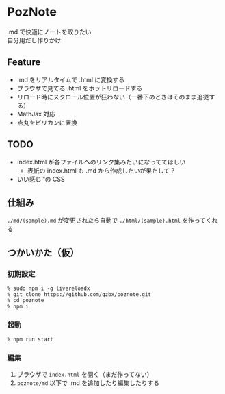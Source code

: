 # PozNote

.md で快適にノートを取りたい  
自分用だし作りかけ

## Feature
- .md をリアルタイムで .html に変換する
- ブラウザで見てる .html をホットリロードする
- リロード時にスクロール位置が狂わない（一番下のときはそのまま追従する）
- MathJax 対応
- 点丸をピリカンに置換


## TODO
- index.html が各ファイルへのリンク集みたいになっててほしい
  - 表紙の index.html も .md から作成したいが果たして？
- いい感じ™の CSS 


## 仕組み
`./md/(sample).md` が変更されたら自動で `./html/(sample).html` を作ってくれる


## つかいかた（仮）

### 初期設定
```
% sudo npm i -g livereloadx
% git clone https://github.com/qzbx/poznote.git
% cd poznote
% npm i
```

### 起動
```
% npm run start
```

### 編集
1. ブラウザで `index.html` を開く（まだ作ってない）
1. `poznote/md` 以下で .md を追加したり編集したりする

